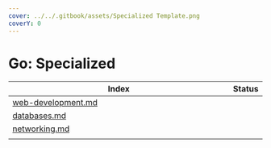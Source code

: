 ```yaml
---
cover: ../../.gitbook/assets/Specialized Template.png
coverY: 0
---
```


# Go: Specialized

<table data-full-width="false"><thead><tr><th width="648" data-type="content-ref">Index</th><th data-type="select">Status</th></tr></thead><tbody><tr><td><a href="web-development.md">web-development.md</a></td><td></td></tr><tr><td><a href="databases.md">databases.md</a></td><td></td></tr><tr><td><a href="networking.md">networking.md</a></td><td></td></tr><tr><td></td><td></td></tr></tbody></table>
